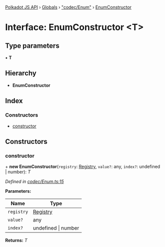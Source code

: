 [Polkadot JS API](../README.md) › [Globals](../globals.md) › ["codec/Enum"](../modules/_codec_enum_.md) › [EnumConstructor](_codec_enum_.enumconstructor.md)

# Interface: EnumConstructor <**T**>

## Type parameters

▪ **T**

## Hierarchy

* **EnumConstructor**

## Index

### Constructors

* [constructor](_codec_enum_.enumconstructor.md#constructor)

## Constructors

###  constructor

\+ **new EnumConstructor**(`registry`: [Registry](_types_.registry.md), `value?`: any, `index?`: undefined | number): *T*

*Defined in [codec/Enum.ts:15](https://github.com/polkadot-js/api/blob/7f39c573ce/packages/types/src/codec/Enum.ts#L15)*

**Parameters:**

Name | Type |
------ | ------ |
`registry` | [Registry](_types_.registry.md) |
`value?` | any |
`index?` | undefined &#124; number |

**Returns:** *T*
